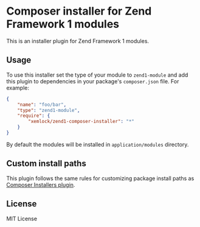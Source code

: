 # Composer installer for Zend Framework 1 modules

This is an installer plugin for Zend Framework 1 modules.

## Usage

To use this installer set the type of your module to `zend1-module` and
add this plugin to dependencies in your package's `composer.json` file.
For example:

```json
{
    "name": "foo/bar",
    "type": "zend1-module",
    "require": {
        "xemlock/zend1-composer-installer": "*"
    }
}
```

By default the modules will be installed in `application/modules`
directory.

## Custom install paths

This plugin follows the same rules for customizing package install paths
as [Composer Installers plugin](https://github.com/composer/installers).

## License

MIT License
